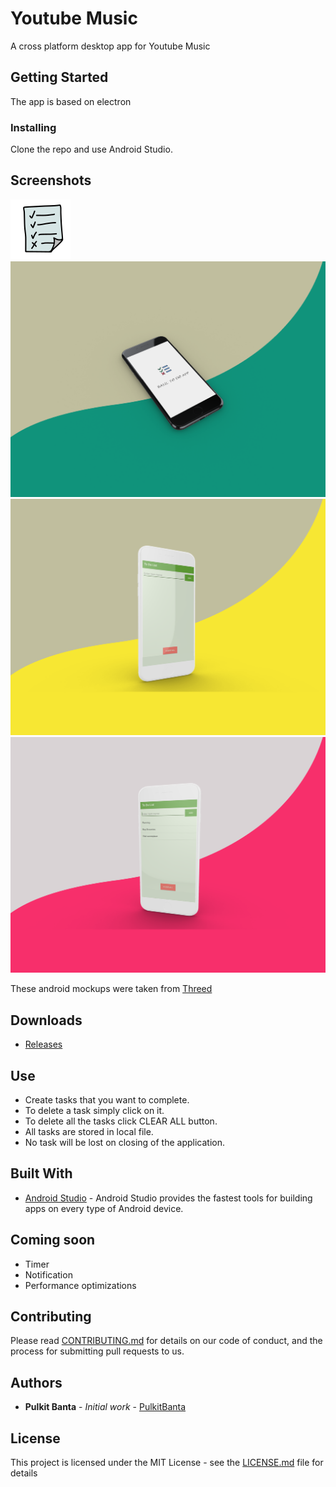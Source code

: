 # Youtube Music

A cross platform desktop app for Youtube Music

## Getting Started

The app is based on electron

### Installing

Clone the repo and use Android Studio.

## Screenshots

![App Logo](screenshots/logo.png "App Logo")
![Splash Screen](screenshots/splashScreen.png "Splash Screen")
![Landing Page](screenshots/landing.png "Landing page")
![Items page](screenshots/items.png "Items page")

These android mockups were taken from [Threed](https://threed.io/)

## Downloads
* [Releases](https://github.com/PulkitBanta/ToDoList-Android/releases)

## Use
* Create tasks that you want to complete.
* To delete a task simply click on it.
* To delete all the tasks click CLEAR ALL button.
* All tasks are stored in local file.
* No task will be lost on closing of the application.

## Built With

* [Android Studio](https://developer.android.com/) - Android Studio provides the fastest tools for building apps on every type of Android device.

## Coming soon

* Timer
* Notification
* Performance optimizations

## Contributing

Please read [CONTRIBUTING.md](CONTRIBUTING.md) for details on our code of conduct, and the process for submitting pull requests to us.

## Authors

* **Pulkit Banta** - *Initial work* - [PulkitBanta](https://github.com/PulkitBanta)

## License

This project is licensed under the MIT License - see the [LICENSE.md](LICENSE.md) file for details
